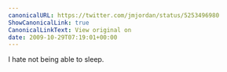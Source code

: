 ```yaml
---
canonicalURL: https://twitter.com/jmjordan/status/5253496980
ShowCanonicalLink: true
CanonicalLinkText: View original on
date: 2009-10-29T07:19:01+00:00
---
```

I hate not being able to sleep.